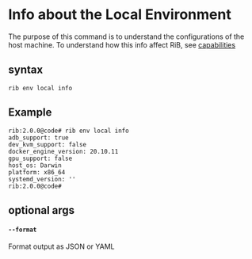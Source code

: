 # Info about the Local Environment

The purpose of this command is to understand the configurations of the host machine. To understand how this info affect RiB, see [capabilities](./capabilities.md)

## syntax

```
rib env local info
```

## Example

```
rib:2.0.0@code# rib env local info
adb_support: true
dev_kvm_support: false
docker_engine_version: 20.10.11
gpu_support: false
host_os: Darwin
platform: x86_64
systemd_version: ''
rib:2.0.0@code#
```

## optional args

#### `--format`
Format output as JSON or YAML

